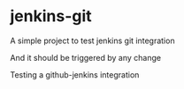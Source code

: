 # jenkins-git
A simple project to test jenkins git integration

And it should be triggered by any change

Testing a github-jenkins integration
